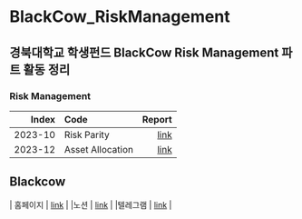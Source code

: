 # BlackCow_RiskManagement

## 경북대학교 학생펀드 BlackCow Risk Management 파트 활동 정리
### Risk Management
|Index |Code                                                                        |Report        |
|----:|:---------------------------------------------------------------------------------|-----------:|
|2023-10 |Risk Parity|[link](https://github.com/chlanstjr/BlackCow_RiskManagement/blob/main/2023-10/Blackow%20Oct%20Quant%20Report_%EC%B5%9C%EC%A2%85%EB%B3%B8_20231107.pdf)|
|2023-12 |Asset Allocation|[link](https://github.com/chlanstjr/BlackCow_RiskManagement/blob/main/2023-12/BlackCow_12%EC%9B%94_%EB%A6%AC%EC%8A%A4%ED%81%AC%EA%B4%80%EB%A6%AC%EB%A6%AC%ED%8F%AC%ED%8A%B8%20(2).pdf)|

## Blackcow
| 홈페이지 | [link](https://knublackcow.my.canva.site/academicportfolio) |
|노션 | [link](https://url.kr/2kqo57) |
|텔레그램 | [link](https://t.me/knublackcow) |
